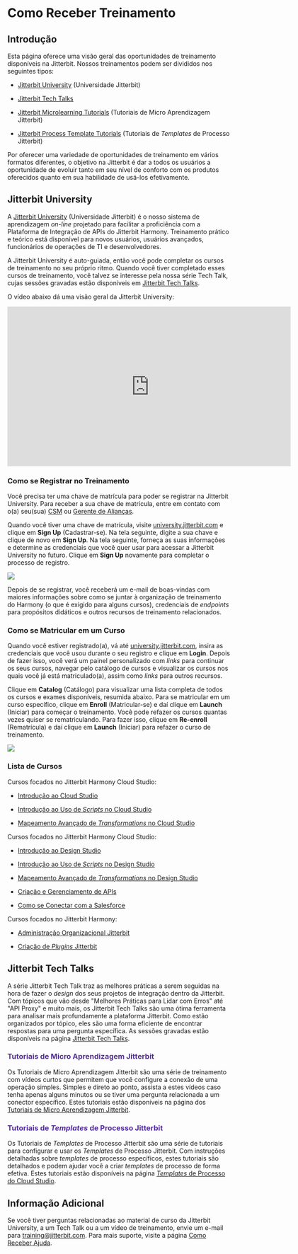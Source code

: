 # Como Receber Treinamento

[//]: # (This is a translation of Version 42, published on January 27, 2022.)

## Introdução

Esta página oferece uma visão geral das oportunidades de treinamento
disponíveis na Jitterbit. Nossos treinamentos podem ser divididos nos
seguintes tipos:

-   [Jitterbit University](https://success.jitterbit.com/display/DOC/Getting+Training?showLanguage=pt_BR#GettingTraining-jitterbit-university) (Universidade Jitterbit)

-   [Jitterbit Tech Talks](https://success.jitterbit.com/display/DOC/Getting+Training?showLanguage=pt_BR#GettingTraining-jitterbit-tech-talks)

-   [Jitterbit Microlearning Tutorials](https://success.jitterbit.com/display/DOC/Getting+Training?showLanguage=pt_BR#GettingTraining-jitterbit-microlearning-tutorials) (Tutoriais de Micro
    Aprendizagem Jitterbit)

-   [Jitterbit Process Template Tutorials](https://success.jitterbit.com/display/DOC/Getting+Training?showLanguage=pt_BR#GettingTraining-jitterbit-process-template-tutorials) (Tutoriais de
    *Templates* de Processo Jitterbit)

Por oferecer uma variedade de oportunidades de treinamento em vários
formatos diferentes, o objetivo na Jitterbit é dar a todos os usuários a
oportunidade de evoluir tanto em seu nível de conforto com os produtos
oferecidos quanto em sua habilidade de usá-los efetivamente.


## Jitterbit University

A <a href="https://university.jitterbit.com/" class="external-link"
rel="nofollow">Jitterbit University</a> (Universidade Jitterbit) é o nosso sistema
de aprendizagem *on-line* projetado para facilitar a proficiência com a
Plataforma de Integração de APIs do Jitterbit Harmony. Treinamento
prático e teórico está disponível para novos usuários, usuários
avançados, funcionários de operações de TI e desenvolvedores.

A Jitterbit University é auto-guiada, então você pode completar os
cursos de treinamento no seu próprio ritmo. Quando você tiver completado
esses cursos de treinamento, você talvez se interesse pela nossa série
Tech Talk, cujas sessões gravadas estão disponíveis em
[Jitterbit Tech Talks](https://success.jitterbit.com/display/DOC/Jitterbit+Tech+Talks?showLanguage=pt_BR).

O vídeo abaixo dá uma visão geral da Jitterbit University:

<iframe src="https://player.vimeo.com/video/366515738" width="640" height="361" frameborder="0" webkitallowfullscreen="" mozallowfullscreen="" allowfullscreen=""></iframe>

### Como se Registrar no Treinamento

Você precisa ter uma chave de matrícula para poder se registrar na
Jitterbit University. Para receber a sua chave de matrícula, entre em
contato com o(a) seu(sua) <a href="mailto:success@jitterbit.com" class="external-link"
rel="nofollow">CSM<a> ou <a href="mailto:alliances@jitterbit.com" class="external-link"
rel="nofollow">Gerente de Alianças</a>.

Quando você tiver uma chave de matrícula, visite
<a href="https://university.jitterbit.com/" class="external-link"
rel="nofollow">university.jitterbit.com</a> e clique em **Sign Up** (Cadastrar-se).
Na tela seguinte, digite a sua chave e clique de novo em **Sign Up**. Na
tela seguinte, forneça as suas informações e determine as credenciais
que você quer usar para acessar a Jitterbit University no futuro. Clique
em **Sign Up** novamente para completar o processo de registro.

<span class="confluence-embedded-file-wrapper"><img
src="https://success.jitterbit.com/download/attachments/87524647/signup_button.png?version=2&amp;modificationDate=1564054515966&amp;api=v2"
class="confluence-embedded-image"
data-image-src="https://success.jitterbit.com/download/attachments/87524647/signup_button.png?version=2&amp;modificationDate=1564054515966&amp;api=v2"
data-unresolved-comment-count="0" data-linked-resource-id="97814126"
data-linked-resource-version="2" data-linked-resource-type="attachment"
data-linked-resource-default-alias="signup_button.png"
data-base-url="https://success.jitterbit.com"
data-linked-resource-content-type="image/png"
data-linked-resource-container-id="87524647"
data-linked-resource-container-version="42" /></span>

Depois de se registrar, você receberá um e-mail de boas-vindas com
maiores informações sobre como se juntar à organização de treinamento do
Harmony (o que é exigido para alguns cursos), credenciais de *endpoints*
para propósitos didáticos e outros recursos de treinamento relacionados.

### Como se Matricular em um Curso

Quando você estiver registrado(a), vá até
<a href="https://university.jitterbit.com/" class="external-link"
rel="nofollow">university.jitterbit.com</a>, insira as credenciais que você usou
durante o seu registro e clique em **Login**. Depois de fazer isso, você
verá um painel personalizado com *links* para continuar os seus cursos,
navegar pelo catálogo de cursos e visualizar os cursos nos quais você já
está matriculado(a), assim como *links* para outros recursos.

Clique em **Catalog** (Catálogo) para visualizar uma lista completa de
todos os cursos e exames disponíveis, resumida abaixo. Para se
matricular em um curso específico, clique em **Enroll** (Matricular-se)
e daí clique em **Launch** (Iniciar) para começar o treinamento. Você
pode refazer os cursos quantas vezes quiser se rematriculando. Para
fazer isso, clique em **Re-enroll** (Rematrícula) e daí clique em
**Launch** (Iniciar) para refazer o curso de treinamento.

<span class="confluence-embedded-file-wrapper"><img
src="https://success.jitterbit.com/download/attachments/87524647/Jitterbit%20University%20Catalog.png?version=1&amp;modificationDate=1629315225012&amp;api=v2"
class="confluence-embedded-image"
data-image-src="https://success.jitterbit.com/download/attachments/87524647/Jitterbit%20University%20Catalog.png?version=1&amp;modificationDate=1629315225012&amp;api=v2"
data-unresolved-comment-count="0" data-linked-resource-id="127449470"
data-linked-resource-version="1" data-linked-resource-type="attachment"
data-linked-resource-default-alias="Jitterbit University Catalog.png"
data-base-url="https://success.jitterbit.com"
data-linked-resource-content-type="image/png"
data-linked-resource-container-id="87524647"
data-linked-resource-container-version="42" /></span>

### Lista de Cursos

Cursos focados no Jitterbit Harmony Cloud Studio:

-   [Introdução ao Cloud Studio](https://success.jitterbit.com/display/DOC/Introduction+to+the+Jitterbit+Harmony+Cloud+Studio?showLanguage=pt_BR)

-   [Introdução ao Uso de *Scripts* no Cloud Studio](https://success.jitterbit.com/display/DOC/Introduction+to+Scripting+in+Cloud+Studio?showLanguage=pt_BR)

-   [Mapeamento Avançado de *Transformations* no Cloud Studio](https://success.jitterbit.com/display/DOC/Advanced+Transformation+Mappings+in+Cloud+Studio?showLanguage=pt_BR)

Cursos focados no Jitterbit Harmony Cloud Studio:

-   [Introdução ao Design Studio](https://success.jitterbit.com/display/DOC/Introduction+to+Design+Studio?showLanguage=pt_BR)

-   [Introdução ao Uso de *Scripts* no Design Studio](https://success.jitterbit.com/display/DOC/Introduction+to+Scripting+in+Design+Studio?showLanguage=pt_BR)

-   [Mapeamento Avançado de *Transformations* no Design Studio](https://success.jitterbit.com/display/DOC/Advanced+Transformation+Mappings+in+Design+Studio?showLanguage=pt_BR)

-   [Criação e Gerenciamento de APIs](https://success.jitterbit.com/display/DOC/API+Creation+and+Management+Training+Course?showLanguage=pt_BR)

-   [Como se Conectar com a Salesforce](https://success.jitterbit.com/display/DOC/Connecting+to+Salesforce?showLanguage=pt_BR)

Cursos focados no Jitterbit Harmony:

-   [Administração Organizacional Jitterbit](https://success.jitterbit.com/display/DOC/Jitterbit+Organizational+Administration?showLanguage=pt_BR)

-   [Criação de *Plugins* Jitterbit](https://success.jitterbit.com/display/DOC/Jitterbit+Plugin+Creation?showLanguage=pt_BR)


## <span id="GettingTraining-jitterbit-tech-talks" class="confluence-anchor-link conf-macro output-inline" hasbody="false" macro-name="anchor"> </span>Jitterbit Tech Talks

A série Jitterbit Tech Talk traz as melhores práticas a serem seguidas
na hora de fazer o *design* dos seus projetos de integração dentro da
Jitterbit. Com tópicos que vão desde "Melhores Práticas para Lidar com
Erros" até "API Proxy" e muito mais, os Jitterbit Tech Talks são uma
ótima ferramenta para analisar mais profundamente a plataforma
Jitterbit. Como estão organizados por tópico, eles são uma forma
eficiente de encontrar respostas para uma pergunta específica. As
sessões gravadas estão disponíveis na página <a href="https://success.jitterbit.com/display/DOC/Jitterbit+Tech+Talks?showLanguage=pt_BR"
rel="nofollow">Jitterbit Tech
Talks</a>.

### <span style="color: rgb(85,46,155);"> <span id="GettingTraining-jitterbit-microlearning-tutorials" class="confluence-anchor-link conf-macro output-inline" hasbody="false" macro-name="anchor"> </span>Tutoriais de Micro Aprendizagem Jitterbit

Os Tutoriais de Micro Aprendizagem Jitterbit são uma série de
treinamento com vídeos curtos que permitem que você configure a conexão
de uma operação simples. Simples e direto ao ponto, assista a estes
vídeos caso tenha apenas alguns minutos ou se tiver uma pergunta
relacionada a um conector específico. Estes tutoriais estão disponíveis
na página dos [Tutoriais de Micro Aprendizagem Jitterbit](https://success.jitterbit.com/display/DOC/Jitterbit+Microlearning+Tutorials?showLanguage=pt_BR).

### <span style="color: rgb(85,46,155);"> <span id="GettingTraining-jitterbit-process-template-tutorials" class="confluence-anchor-link conf-macro output-inline" hasbody="false" macro-name="anchor"> </span>Tutoriais de *Templates* de Processo Jitterbit

Os Tutoriais de *Templates* de Processo Jitterbit são uma série de
tutoriais para configurar e usar os *Templates* de Processo Jitterbit.
Com instruções detalhadas sobre *templates* de processo específicos,
estes tutoriais são detalhados e podem ajudar você a criar *templates*
de processo de forma efetiva. Estes tutoriais estão disponíveis na
página [*Templates* de Processo do Cloud Studio](https://success.jitterbit.com/display/CS/Cloud+Studio+Process+Templates?showLanguage=pt_BR).


## Informação Adicional

Se você tiver perguntas relacionadas ao material de curso da Jitterbit
University, a um Tech Talk ou a um vídeo de treinamento, envie um e-mail
para [training@jitterbit.com](mailto:training@jitterbit.com).
Para mais suporte, visite a página <a href="https://success.jitterbit.com/display/DOC/Getting+Support?showLanguage=pt_BR"
rel="nofollow">Como Receber Ajuda</a>.
